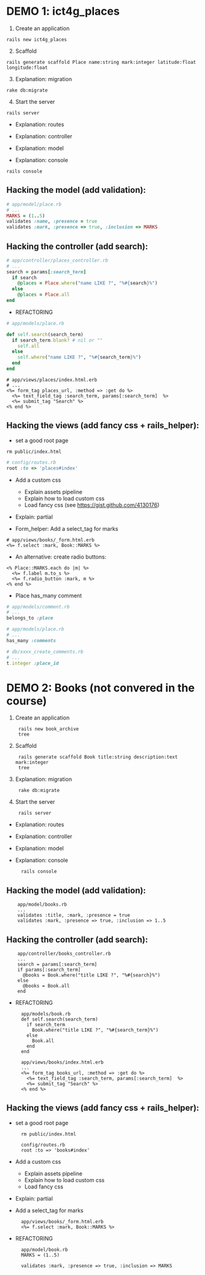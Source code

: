 # DEMO 1: ict4g_places

1. Create an application

```
rails new ict4g_places
```

2. Scaffold

```
rails generate scaffold Place name:string mark:integer latitude:float longitude:float
```

3. Explanation: migration

```
rake db:migrate
```

4. Start the server

```
rails server
```

* Explanation: routes
* Explanation: controller
* Explanation: model

* Explanation: console

```
rails console
```

## Hacking the model (add validation):

```ruby
# app/model/place.rb
# ...
MARKS = (1..5)
validates :name, :presence = true
validates :mark, :presence => true, :inclusion => MARKS
```

## Hacking the controller (add search):

```ruby
# app/controller/places_controller.rb
# ...
search = params[:search_term]
  if search
    @places = Place.where("name LIKE ?", "%#{search}%")
  else
    @places = Place.all
end
```

* REFACTORING

```ruby
# app/models/place.rb

def self.search(search_term)
  if search_term.blank? # nil or ""
    self.all
  else
    self.where("name LIKE ?", "%#{search_term}%")
  end
end
```

```erb
# app/views/places/index.html.erb
# ...
<%= form_tag places_url, :method => :get do %>
  <%= text_field_tag :search_term, params[:search_term]  %>
  <%= submit_tag "Search" %>
<% end %>
```

## Hacking the views (add fancy css + rails_helper):

* set a good root page

```
rm public/index.html
```

```ruby
# config/routes.rb
root :to => 'places#index'
```

* Add a custom css

  * Explain assets pipeline
  * Explain how to load custom css
  * Load fancy css (see https://gist.github.com/4130176)

* Explain: partial

* Form_helper: Add a select_tag for marks

```erb
# app/views/books/_form.html.erb
<%= f.select :mark, Book::MARKS %>
```

* An alternative: create radio buttons:

```erb
<% Place::MARKS.each do |m| %>
  <%= f.label m.to_s %>
  <%= f.radio_button :mark, m %>
<% end %>
```

* Place has_many comment


```ruby
# app/models/comment.rb
# ...
belongs_to :place
```

```ruby
# app/models/place.rb
# ...
has_many :comments
```

```ruby
# db/xxxx_create_comments.rb
# ...
t.integer :place_id
```

# DEMO 2: Books (not convered in the course)

1. Create an application

        rails new book_archive
        tree

2. Scaffold

        rails generate scaffold Book title:string description:text mark:integer
        tree

3. Explanation: migration

        rake db:migrate

4. Start the server

        rails server

* Explanation: routes
* Explanation: controller
* Explanation: model

* Explanation: console

        rails console


## Hacking the model (add validation):

        app/model/books.rb
        ...
        validates :title, :mark, :presence = true
        validates :mark, :presence => true, :inclusion => 1..5

## Hacking the controller (add search):

        app/controller/books_controller.rb
        ...
        search = params[:search_term]
        if params[:search_term]
          @books = Book.where("title LIKE ?", "%#{search}%")
        else
          @books = Book.all
        end

* REFACTORING

        app/models/book.rb
        def self.search(search_term)
          if search_term
            Book.where("title LIKE ?", "%#{search_term}%")
          else
            Book.all
          end
        end

        app/views/books/index.html.erb
        ...
        <%= form_tag books_url, :method => :get do %>
          <%= text_field_tag :search_term, params[:search_term]  %>
          <%= submit_tag "Search" %>
        <% end %>

## Hacking the views (add fancy css + rails_helper):

* set a good root page

        rm public/index.html

        config/routes.rb
        root :to => 'books#index'

* Add a custom css

  * Explain assets pipeline
  * Explain how to load custom css
  * Load fancy css

* Explain: partial

* Add a select_tag for marks

        app/views/books/_form.html.erb
        <%= f.select :mark, Book::MARKS %>

* REFACTORING

        app/model/book.rb
        MARKS = (1..5)

        validates :mark, :presence => true, :inclusion => MARKS

